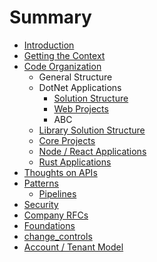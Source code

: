 # Summary

* [Introduction](README.md)
* [Getting the Context](getting_the_context.md)
* [Code Organization](chapter-1/SUMMARY.md)
   * General Structure
   * DotNet Applications
       * [Solution Structure](chapter-1/solution_structure.md)
       * [Web Projects](chapter-1/web_projects.md)
       * ABC
   * [Library Solution Structure](chapter-1/library_solution_structure.md)
   * [Core Projects](chapter-1/core_projects.md)
   * [Node / React Applications](chapter-1/node__react_applications.md)
   * [Rust Applications](chapter-1/rust_applications.md)
* [Thoughts on APIs](thoughts_on_apis.md)
* [Patterns](patterns.md)
   * [Pipelines](pipelines.md)
* [Security](security.md)
* [Company RFCs](company_rfcs.md)
* [Foundations](foundations.md)
* [change_controls](changecontrols.md)
* [Account / Tenant Model](account__tenant_model.md)

